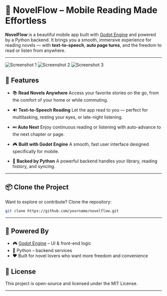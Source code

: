 # 📖 NovelFlow – Mobile Reading Made Effortless

**NovelFlow** is a beautiful mobile app built with [Godot Engine](https://godotengine.org/) and powered by a Python backend. It brings you a smooth, immersive experience for reading novels — with **text-to-speech**, **auto page turns**, and the freedom to read or listen from anywhere.

---
![Screenshot 1](https://i.imgur.com/607TDtr.png)
![Screenshot 2](https://i.imgur.com/NhCVW0u.png)
![Screenshot 3](https://i.imgur.com/AmZT4Qx.png)
## 🌟 Features

* 📚 **Read Novels Anywhere**
  Access your favorite stories on the go, from the comfort of your home or while commuting.

* 🔊 **Text-to-Speech Reading**
  Let the app read to you — perfect for multitasking, resting your eyes, or late-night listening.

* ⏭️ **Auto Next**
  Enjoy continuous reading or listening with auto-advance to the next chapter or page.

* 🎮 **Built with Godot Engine**
  A smooth, fast user interface designed specifically for mobile.

* 🐍 **Backed by Python**
  A powerful backend handles your library, reading history, and syncing.

---

## 📦 Clone the Project

Want to explore or contribute? Clone the repository:

```bash
git clone https://github.com/yourname/novelflow.git
```

---

## 🔧 Powered By

* 🎮 [Godot Engine](https://godotengine.org/) – UI & front-end logic
* 🐍 Python – backend services
* ❤️ Built for novel lovers who want more freedom and convenience


## 📄 License

This project is open-source and licensed under the MIT License.

---
